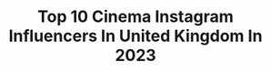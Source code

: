 ---
title: Top 10 Cinema Instagram Influencers In United Kingdom In 2023
description: >-
  Find top cinema Instagram influencers in United Kingdom in 2023. Most popular hashtags: #photography #portrait #pakistanibride.
platform: Instagram
hits: 279
text_top: Analyze the top-rated Instagram influencers on inBeat.
text_bottom: Our platform aggregates 279 Instagram influencers like this in United Kingdom for you to collaborate.
profiles:
  - username: "olivertakac"
    fullname: >-
      Oliver Takáč
    bio: >-
      photographer,colorist,cinematographer born in the shadows of the tallest building takac.oliver@gmail.com
    location: "United Kingdom"
    followers: 195510
    engagement: 217
    commentsToLikes: 0.007531
    id: ck0tzzuf6s6ow0i1910yyei2c
    verified: false
    hashtags: "#makemomentsmega, #momentbyoliver, #xiaomi12tseries, #horses"
  - username: "theweddingstoriesuk"
    fullname: >-
      The Wedding Stories
    bio: >-
      💍 Let Us Capture Your Love Story 📽 Luxury Wedding Cinema & Photos 💎 Awarded Filmmaker Of The Year 2018 💌 Info@theweddingstories.co.uk ☎️ +447379300330
    location: "United Kingdom"
    followers: 19960
    engagement: 1226
    commentsToLikes: 0.022302
    id: ck5zmfslcmhuw0i14ahgyp1l1
    verified: false
    hashtags: "#mehndi, #pakistaniwedding, #pakistanibride, #shaadi"
  - username: "soakedinnirvana"
    fullname: >-
      Dexter Fernandes
    bio: >-
      Portraits | Travel | 3D | Cinematic Videos DM FOR Enquiries 📷 | NO FREE BRAND SHOOTS ❌ Art Director Travel Feed @shutterfinagler Co-owner @blavkindia
    location: "United Kingdom"
    followers: 5149
    engagement: 1004
    commentsToLikes: 0.140430
    id: ck8sxzuxzj9050j78759q2rrf
    verified: false
    hashtags: "#moodyindia, #sonyalpha, #graphicprints, #portraitphotography"
  - username: "maxwilko"
    fullname: >-
      Max Willcocks
    bio: >-
      Athlete. • Producer • Consultant | RED owner | Cinematographer & photographer @trackhousest Founder •
    location: "United Kingdom"
    followers: 8495
    engagement: 485
    commentsToLikes: 0.044193
    id: ck5zx4hx57bv60i14r1vnbt57
    verified: false
    hashtags: "#marathon, #run, #running, #health"
  - username: "photosbybenjii"
    fullname: >-
      benji beacham
    bio: >-
      West Mids/ UWE Bristol Photographer & Cinematographer @analogcinematics ⬇️PRINTS⬇️
    location: "United Kingdom"
    followers: 10227
    engagement: 621
    commentsToLikes: 0.053277
    id: ck8tccva9z2840j781laixfef
    verified: false
    hashtags: "#staybrokeshootfilm, #kodak, #photocinematica, #nfconversation"
  - username: "memoirz"
    fullname: >-
      Asian Wedding Photo & Cinema
    bio: >-
      International Asian Wedding Photo & Cinema +447581 194 523 info@memoirz.co.uk
    location: "United Kingdom"
    followers: 42492
    engagement: 459
    commentsToLikes: 0.012749
    id: ck0vuxi74mm270i19eofsk2rs
    verified: false
    hashtags: "#desibride, #pakistanibride, #pakistaniwedding, #lengha"
  - username: "dougelliottphoto"
    fullname: >-
      Douglas Elliott
    bio: >-
      Cinematic portrait & music photographer Brighton, UK
    location: "United Kingdom"
    followers: 11456
    engagement: 824
    commentsToLikes: 0.015011
    id: ck5cckdoshivn0i11jhnygx6d
    verified: false
    hashtags: "#blackouttuesday, #tbt, #stayathome"
  - username: "danteslens"
    fullname: >-
      Harrison Dante | Photographer
    bio: >-
      Dante's World 🗺 Owner of @dantesmodels Fashion Photographer / Director / Cinematographer / Animator. Everything Aesthetically Pleasing.
    location: "United Kingdom"
    followers: 74402
    engagement: 289
    commentsToLikes: 0.050407
    id: ck5zpaqmpsbds0i1479fxxtol
    verified: false
    hashtags: "#visualmasterz, #modelagency, #london, #peoplescreatives"
  - username: "amirhaq"
    fullname: >-
      Amir Haq
    bio: >-
      Wedding Photography & Cinema United Kingdom +447852 389 242 info@amirhaq.com #amirhaq
    location: "United Kingdom"
    followers: 16987
    engagement: 455
    commentsToLikes: 0.017336
    id: ck5hlqb5jkno10i11yltv6dqk
    verified: false
    hashtags: ""
  - username: "ucheaguh"
    fullname: >-
      UCHENNA
    bio: >-
      Founder @55mediafilms Writer|Director|Ex Doc 🇻🇳 Rep @momentumsolar #TheHouseInvictus 🎥 now @amazonprimevideo #PanasonicPartner 👇🏾(Cinema Luts)
    location: "United Kingdom"
    followers: 7951
    engagement: 709
    commentsToLikes: 0.046602
    id: ck6uhwz41bq4x0j71566pkrjs
    verified: false
    hashtags: "#theblackjoker, #naija, #naijaweddings, #blackboy"
---